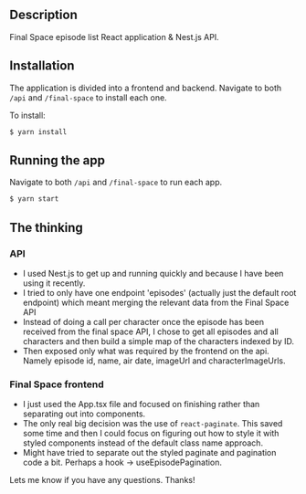 ## Description

Final Space episode list React application & Nest.js API.

## Installation

The application is divided into a frontend and backend. Navigate to both `/api` and `/final-space` to install each one.

To install:

```bash
$ yarn install
```

## Running the app

Navigate to both `/api` and `/final-space` to run each app.

```bash
$ yarn start
```

## The thinking

### API

- I used Nest.js to get up and running quickly and because I have been using it recently.
- I tried to only have one endpoint 'episodes' (actually just the default root endpoint) which meant merging the relevant data from the Final Space API
- Instead of doing a call per character once the episode has been received from the final space API, I chose to get all episodes and all characters and then build a simple map of the characters indexed by ID.
- Then exposed only what was required by the frontend on the api. Namely episode id, name, air date, imageUrl and characterImageUrls.

### Final Space frontend

- I just used the App.tsx file and focused on finishing rather than separating out into components.
- The only real big decision was the use of `react-paginate`. This saved some time and then I could focus on figuring out how to style it with styled components instead of the default class name approach.
- Might have tried to separate out the styled paginate and pagination code a bit. Perhaps a hook -> useEpisodePagination.

Lets me know if you have any questions. Thanks!

